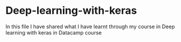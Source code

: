 # Deep-learning-with-keras
In this file I have shared what I have learnt through my course in Deep learning with keras in Datacamp course
